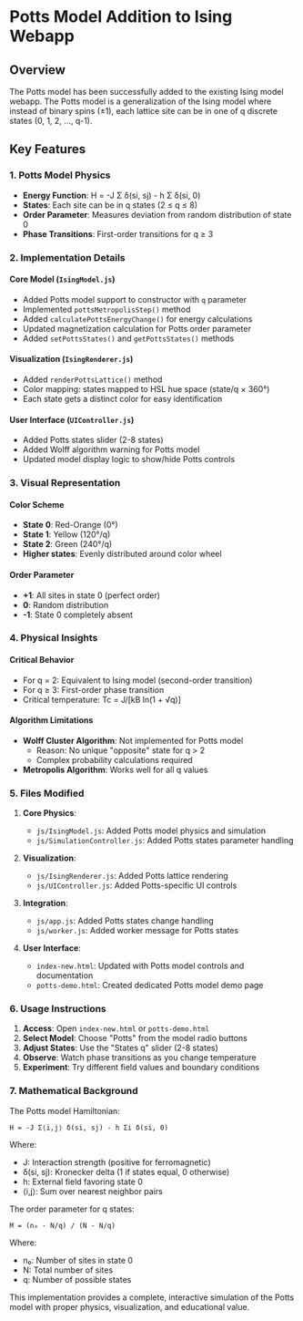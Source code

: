 # Potts Model Addition to Ising Webapp

## Overview

The Potts model has been successfully added to the existing Ising model webapp. The Potts model is a generalization of the Ising model where instead of binary spins (±1), each lattice site can be in one of q discrete states (0, 1, 2, ..., q-1).

## Key Features

### 1. Potts Model Physics
- **Energy Function**: H = -J Σ δ(si, sj) - h Σ δ(si, 0)
- **States**: Each site can be in q states (2 ≤ q ≤ 8)
- **Order Parameter**: Measures deviation from random distribution of state 0
- **Phase Transitions**: First-order transitions for q ≥ 3

### 2. Implementation Details

#### Core Model (`IsingModel.js`)
- Added Potts model support to constructor with `q` parameter
- Implemented `pottsMetropolisStep()` method
- Added `calculatePottsEnergyChange()` for energy calculations  
- Updated magnetization calculation for Potts order parameter
- Added `setPottsStates()` and `getPottsStates()` methods

#### Visualization (`IsingRenderer.js`)
- Added `renderPottsLattice()` method
- Color mapping: states mapped to HSL hue space (state/q × 360°)
- Each state gets a distinct color for easy identification

#### User Interface (`UIController.js`)
- Added Potts states slider (2-8 states)
- Added Wolff algorithm warning for Potts model
- Updated model display logic to show/hide Potts controls

### 3. Visual Representation

#### Color Scheme
- **State 0**: Red-Orange (0°)
- **State 1**: Yellow (120°/q) 
- **State 2**: Green (240°/q)
- **Higher states**: Evenly distributed around color wheel

#### Order Parameter
- **+1**: All sites in state 0 (perfect order)
- **0**: Random distribution
- **-1**: State 0 completely absent

### 4. Physical Insights

#### Critical Behavior
- For q = 2: Equivalent to Ising model (second-order transition)
- For q ≥ 3: First-order phase transition
- Critical temperature: Tc = J/[kB ln(1 + √q)]

#### Algorithm Limitations
- **Wolff Cluster Algorithm**: Not implemented for Potts model
  - Reason: No unique "opposite" state for q > 2
  - Complex probability calculations required
- **Metropolis Algorithm**: Works well for all q values

### 5. Files Modified

1. **Core Physics**:
   - `js/IsingModel.js`: Added Potts model physics and simulation
   - `js/SimulationController.js`: Added Potts states parameter handling

2. **Visualization**:
   - `js/IsingRenderer.js`: Added Potts lattice rendering
   - `js/UIController.js`: Added Potts-specific UI controls

3. **Integration**:
   - `js/app.js`: Added Potts states change handling
   - `js/worker.js`: Added worker message for Potts states

4. **User Interface**:
   - `index-new.html`: Updated with Potts model controls and documentation
   - `potts-demo.html`: Created dedicated Potts model demo page

### 6. Usage Instructions

1. **Access**: Open `index-new.html` or `potts-demo.html`
2. **Select Model**: Choose "Potts" from the model radio buttons
3. **Adjust States**: Use the "States q" slider (2-8 states)
4. **Observe**: Watch phase transitions as you change temperature
5. **Experiment**: Try different field values and boundary conditions

### 7. Mathematical Background

The Potts model Hamiltonian:
```
H = -J Σ⟨i,j⟩ δ(si, sj) - h Σi δ(si, 0)
```

Where:
- J: Interaction strength (positive for ferromagnetic)
- δ(si, sj): Kronecker delta (1 if states equal, 0 otherwise)
- h: External field favoring state 0
- ⟨i,j⟩: Sum over nearest neighbor pairs

The order parameter for q states:
```
M = (n₀ - N/q) / (N - N/q)
```

Where:
- n₀: Number of sites in state 0
- N: Total number of sites
- q: Number of possible states

This implementation provides a complete, interactive simulation of the Potts model with proper physics, visualization, and educational value.